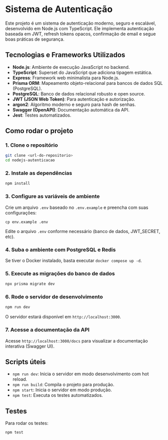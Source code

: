 # Sistema de Autenticação

Este projeto é um sistema de autenticação moderno, seguro e escalável, desenvolvido em Node.js com TypeScript. Ele implementa autenticação baseada em JWT, refresh tokens opacos, confirmação de email e segue boas práticas de segurança.

## Tecnologias e Frameworks Utilizados

- **Node.js**: Ambiente de execução JavaScript no backend.
- **TypeScript**: Superset do JavaScript que adiciona tipagem estática.
- **Express**: Framework web minimalista para Node.js.
- **Prisma ORM**: Mapeamento objeto-relacional para bancos de dados SQL (PostgreSQL).
- **PostgreSQL**: Banco de dados relacional robusto e open source.
- **JWT (JSON Web Token)**: Para autenticação e autorização.
- **argon2**: Algoritmo moderno e seguro para hash de senhas.
- **Swagger (OpenAPI)**: Documentação automática da API.
- **Jest**: Testes automatizados.

## Como rodar o projeto

### 1. Clone o repositório

```bash
git clone <url-do-repositorio>
cd nodejs-autenticacao
```

### 2. Instale as dependências

```bash
npm install
```

### 3. Configure as variáveis de ambiente

Crie um arquivo `.env` baseado no `.env.example` e preencha com suas configurações:

```
cp env.example .env
```

Edite o arquivo `.env` conforme necessário (banco de dados, JWT_SECRET, etc).

### 4. Suba o ambiente com PostgreSQL e Redis

Se tiver o Docker instalado, basta executar `docker compose up -d`.

### 5. Execute as migrações do banco de dados

```bash
npx prisma migrate dev
```

### 6. Rode o servidor de desenvolvimento

```bash
npm run dev
```

O servidor estará disponível em `http://localhost:3000`.

### 7. Acesse a documentação da API

Acesse `http://localhost:3000/docs` para visualizar a documentação interativa (Swagger UI).

## Scripts úteis

- `npm run dev`: Inicia o servidor em modo desenvolvimento com hot reload.
- `npm run build`: Compila o projeto para produção.
- `npm start`: Inicia o servidor em modo produção.
- `npm test`: Executa os testes automatizados.

## Testes

Para rodar os testes:

```bash
npm test
```

